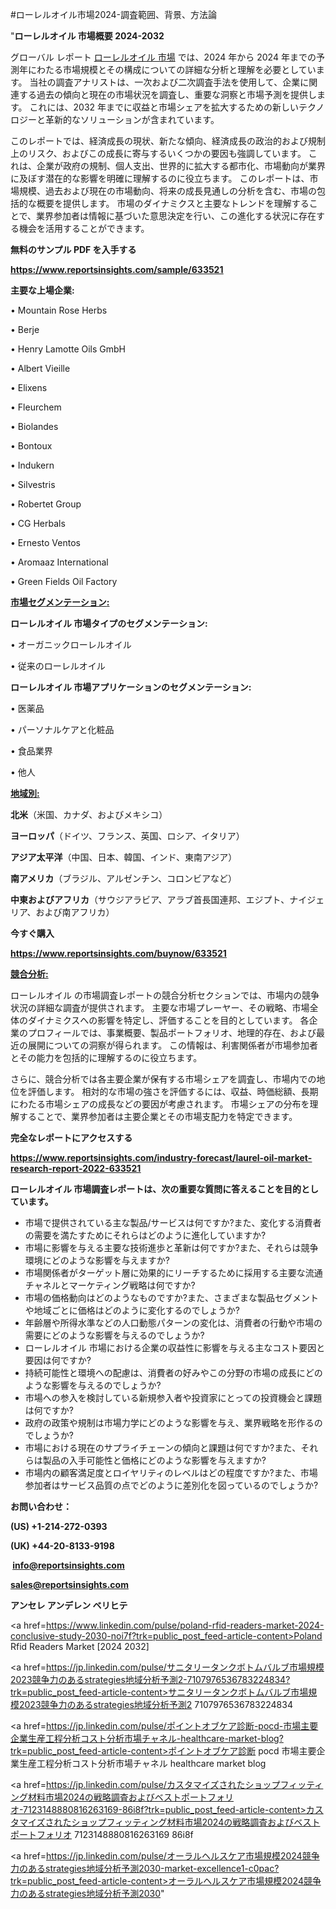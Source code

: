 #ローレルオイル市場2024-調査範囲、背景、方法論

"<strong>ローレルオイル 市場概要 2024-2032</strong>

グローバル レポート <a href=https://www.reportsinsights.com/sample/633521>ローレルオイル 市場</a> では、2024 年から 2024 年までの予測年にわたる市場規模とその構成についての詳細な分析と理解を必要としています。 当社の調査アナリストは、一次および二次調査手法を使用して、企業に関連する過去の傾向と現在の市場状況を調査し、重要な洞察と市場予測を提供します。 これには、2032 年までに収益と市場シェアを拡大​​するための新しいテクノロジーと革新的なソリューションが含まれています。

このレポートでは、経済成長の現状、新たな傾向、経済成長の政治的および規制上のリスク、およびこの成長に寄与するいくつかの要因も強調しています。 これは、企業が政府の規制、個人支出、世界的に拡大する都市化、市場動向が業界に及ぼす潜在的な影響を明確に理解するのに役立ちます。 このレポートは、市場規模、過去および現在の市場動向、将来の成長見通しの分析を含む、市場の包括的な概要を提供します。 市場のダイナミクスと主要なトレンドを理解することで、業界参加者は情報に基づいた意思決定を行い、この進化する状況に存在する機会を活用することができます。

<strong><b>無料のサンプル PDF を入手する</b></strong>

<a href=https://www.reportsinsights.com/sample/633521><strong><u>https://www.reportsinsights.com/sample/633521</u></strong></a>

<strong>主要な上場企業:</strong>

• Mountain Rose Herbs

• Berje

• Henry Lamotte Oils GmbH

• Albert Vieille

• Elixens

• Fleurchem

• Biolandes

• Bontoux

• Indukern

• Silvestris

• Robertet Group

• CG Herbals

• Ernesto Ventos

• Aromaaz International

• Green Fields Oil Factory

<strong><u>市場セグメンテーション</u></strong><strong><u>:</u></strong>

<strong>ローレルオイル 市場タイプのセグメンテーション:</strong>

• オーガニックローレルオイル

• 従来のローレルオイル

<strong>ローレルオイル 市場アプリケーションのセグメンテーション:</strong>

• 医薬品

• パーソナルケアと化粧品

• 食品業界

• 他人

<strong><u>地域別</u></strong><strong><u>:</u></strong>

<strong>北米</strong>（米国、カナダ、およびメキシコ）

<strong>ヨーロッパ</strong>（ドイツ、フランス、英国、ロシア、イタリア）

<strong>アジア太平洋</strong>（中国、日本、韓国、インド、東南アジア）

<strong>南アメリカ</strong>（ブラジル、アルゼンチン、コロンビアなど）

<strong>中東およびアフリカ</strong>（サウジアラビア、アラブ首長国連邦、エジプト、ナイジェリア、および南アフリカ）

<strong>今すぐ購入</strong>

<a href=https://www.reportsinsights.com/buynow/633521><strong><u>https://www.reportsinsights.com/buynow/633521</u></strong></a>

<strong><u>競合分析:</u></strong>

ローレルオイル の市場調査レポートの競合分析セクションでは、市場内の競争状況の詳細な調査が提供されます。 主要な市場プレーヤー、その戦略、市場全体のダイナミクスへの影響を特定し、評価することを目的としています。 各企業のプロフィールでは、事業概要、製品ポートフォリオ、地理的存在、および最近の展開についての洞察が得られます。 この情報は、利害関係者が市場参加者とその能力を包括的に理解するのに役立ちます。

さらに、競合分析では各主要企業が保有する市場シェアを調査し、市場内での地位を評価します。 相対的な市場の強さを評価するには、収益、時価総額、長期にわたる市場シェアの成長などの要因が考慮されます。 市場シェアの分布を理解することで、業界参加者は主要企業とその市場支配力を特定できます。

<strong>完全なレポートにアクセスする</strong>

<a href=https://www.reportsinsights.com/industry-forecast/laurel-oil-market-research-report-2022-633521><strong><u><b>https://www.reportsinsights.com/industry-forecast/laurel-oil-market-research-report-2022-633521</b></u></strong></a>

<strong><b>ローレルオイル 市場調査レポートは、次の重要な質問に答えることを目的としています。</b></strong>
<ul>
  <li>市場で提供されている主な製品/サービスは何ですか?また、変化する消費者の需要を満たすためにそれらはどのように進化していますか?</li>
  <li>市場に影響を与える主要な技術進歩と革新は何ですか?また、それらは競争環境にどのような影響を与えますか?</li>
  <li>市場関係者がターゲット層に効果的にリーチするために採用する主要な流通チャネルとマーケティング戦略は何ですか?</li>
  <li>市場の価格動向はどのようなものですか?また、さまざまな製品セグメントや地域ごとに価格はどのように変化するのでしょうか?</li>
  <li>年齢層や所得水準などの人口動態パターンの変化は、消費者の行動や市場の需要にどのような影響を与えるのでしょうか?</li>
  <li>ローレルオイル 市場における企業の収益性に影響を与える主なコスト要因と要因は何ですか?</li>
  <li>持続可能性と環境への配慮は、消費者の好みやこの分野の市場の成長にどのような影響を与えるのでしょうか?</li>
  <li>市場への参入を検討している新規参入者や投資家にとっての投資機会と課題は何ですか?</li>
  <li>政府の政策や規制は市場力学にどのような影響を与え、業界戦略を形作るのでしょうか?</li>
  <li>市場における現在のサプライチェーンの傾向と課題は何ですか?また、それらは製品の入手可能性と価格にどのような影響を与えますか?</li>
  <li>市場内の顧客満足度とロイヤリティのレベルはどの程度ですか?また、市場参加者はサービス品質の点でどのように差別化を図っているのでしょうか?</li>
</ul>
<strong>お問い合わせ：</strong>

<strong>(US) +1-214-272-0393</strong>

<strong>(UK) +44-20-8133-9198</strong>

<strong> </strong><a href=info@reportsinsights.com><strong><u>info@reportsinsights.com</u></strong></a>

<a href=sales@reportsinsights.com><strong><u>sales@reportsinsights.com</u></strong></a>

<strong>アンセレ アンデレン ベリヒテ</strong>

<a href=https://www.linkedin.com/pulse/poland-rfid-readers-market-2024-conclusive-study-2030-noi7f?trk=public_post_feed-article-content>Poland Rfid Readers Market [2024 2032]</a>

<a href=https://jp.linkedin.com/pulse/サニタリータンクボトムバルブ市場規模2023競争力のあるstrategies地域分析予測2-7107976536783224834?trk=public_post_feed-article-content>サニタリータンクボトムバルブ市場規模2023競争力のあるstrategies地域分析予測2 7107976536783224834</a>

<a href=https://jp.linkedin.com/pulse/ポイントオブケア診断-pocd-市場主要企業生産工程分析コスト分析市場チャネル-healthcare-market-blog?trk=public_post_feed-article-content>ポイントオブケア診断 pocd 市場主要企業生産工程分析コスト分析市場チャネル healthcare market blog</a>

<a href=https://jp.linkedin.com/pulse/カスタマイズされたショップフィッティング材料市場2024の戦略調査およびベストポートフォリオ-7123148880816263169-86i8f?trk=public_post_feed-article-content>カスタマイズされたショップフィッティング材料市場2024の戦略調査およびベストポートフォリオ 7123148880816263169 86i8f</a>

<a href=https://jp.linkedin.com/pulse/オーラルヘルスケア市場規模2024競争力のあるstrategies地域分析予測2030-market-excellence1-c0pac?trk=public_post_feed-article-content>オーラルヘルスケア市場規模2024競争力のあるstrategies地域分析予測2030</a>"
